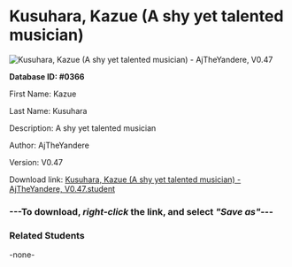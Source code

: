 # Kusuhara, Kazue (A shy yet talented musician)

<img src="../../Files/Images/Kusuhara, Kazue (A shy yet talented musician).png" title="Kusuhara, Kazue (A shy yet talented musician) - AjTheYandere, V0.47">

**Database ID: #0366**

First Name: Kazue

Last Name: Kusuhara

Description: A shy yet talented musician

Author: AjTheYandere

Version: V0.47

Download link: <a href="https://raw.githubusercontent.com/Arbiter1223/Daigaku-Gurashi-Custom-Students/master/Files/Student%20Files/Kusuhara%2C%20Kazue%20(A%20shy%20yet%20talented%20musician)%20-%20AjTheYandere%2C%20V0.47.student">Kusuhara, Kazue (A shy yet talented musician) - AjTheYandere, V0.47.student</a>

### ---**To download, _right-click_ the link, and select _"Save as"_**---

### Related Students

-none-
